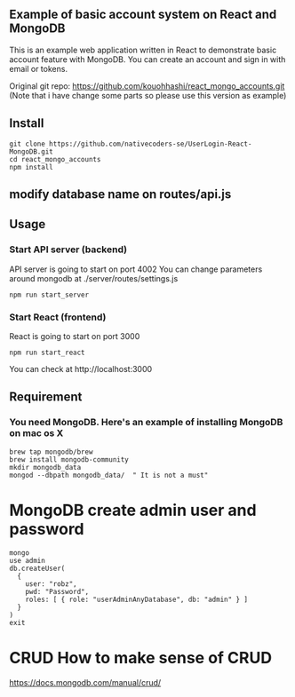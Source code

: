 ## Example of basic account system on React and MongoDB
This is an example web application written in React to demonstrate basic account feature with MongoDB.
You can create an account and sign in with email or tokens.

Original git repo: https://github.com/kouohhashi/react_mongo_accounts.git (Note that i have change some parts so please use this version as example)

## Install  
```
git clone https://github.com/nativecoders-se/UserLogin-React-MongoDB.git
cd react_mongo_accounts
npm install
```

## modify database name on routes/api.js  

## Usage  

### Start API server (backend)  
API server is going to start on port 4002
You can change parameters around mongodb at ./server/routes/settings.js
```
npm run start_server
```

### Start React (frontend)
React is going to start on port 3000
```
npm run start_react
```

You can check at http://localhost:3000  

## Requirement  

### You need MongoDB. Here's an example of installing MongoDB on mac os X  

```
brew tap mongodb/brew
brew install mongodb-community
mkdir mongodb_data  
mongod --dbpath mongodb_data/  " It is not a must" 
```


# MongoDB create admin user and password
```
mongo
use admin
db.createUser(
  {
    user: "robz",
    pwd: "Password",
    roles: [ { role: "userAdminAnyDatabase", db: "admin" } ]
  }
)
exit
```
# CRUD How to make sense of CRUD
https://docs.mongodb.com/manual/crud/
